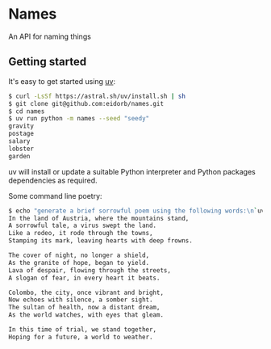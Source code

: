 # Names

An API for naming things


## Getting started

It's easy to get started using [uv](https://docs.astral.sh/uv/):

<!-- TODO: update once package published to PyPI -->
```bash
$ curl -LsSf https://astral.sh/uv/install.sh | sh
$ git clone git@github.com:eidorb/names.git
$ cd names
$ uv run python -m names --seed "seedy"
gravity
postage
salary
lobster
garden
```

uv will install or update a suitable Python interpreter and Python packages dependencies as required.

Some command line poetry:

```bash
$ echo "generate a brief sorrowful poem using the following words:\n`uv run -m names --seed poetry --end 10`" | uvx llm -m grok-beta
In the land of Austria, where the mountains stand,
A sorrowful tale, a virus swept the land.
Like a rodeo, it rode through the towns,
Stamping its mark, leaving hearts with deep frowns.

The cover of night, no longer a shield,
As the granite of hope, began to yield.
Lava of despair, flowing through the streets,
A slogan of fear, in every heart it beats.

Colombo, the city, once vibrant and bright,
Now echoes with silence, a somber sight.
The sultan of health, now a distant dream,
As the world watches, with eyes that gleam.

In this time of trial, we stand together,
Hoping for a future, a world to weather.
```
